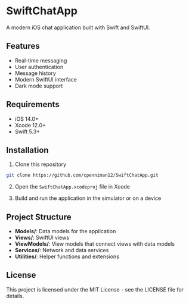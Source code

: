 # SwiftChatApp

A modern iOS chat application built with Swift and SwiftUI.

## Features

- Real-time messaging
- User authentication
- Message history
- Modern SwiftUI interface
- Dark mode support

## Requirements

- iOS 14.0+
- Xcode 12.0+
- Swift 5.3+

## Installation

1. Clone this repository
```bash
git clone https://github.com/cpenniman12/SwiftChatApp.git
```

2. Open the `SwiftChatApp.xcodeproj` file in Xcode

3. Build and run the application in the simulator or on a device

## Project Structure

- **Models/**: Data models for the application
- **Views/**: SwiftUI views
- **ViewModels/**: View models that connect views with data models
- **Services/**: Network and data services
- **Utilities/**: Helper functions and extensions

## License

This project is licensed under the MIT License - see the LICENSE file for details.
